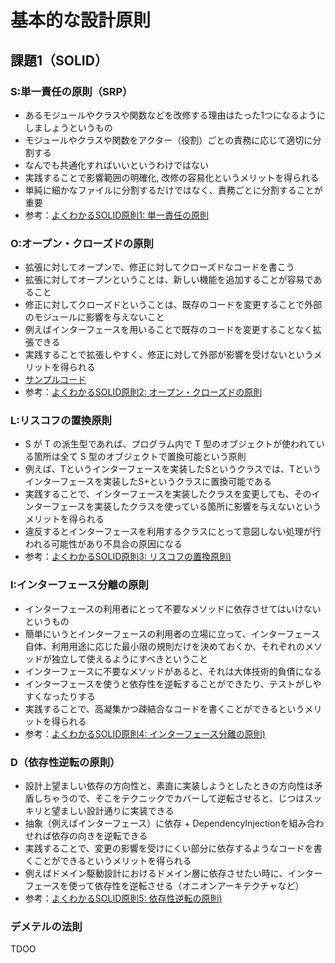 # 基本的な設計原則

## 課題1（SOLID）
### S:単一責任の原則（SRP）
* あるモジュールやクラスや関数などを改修する理由はたった1つになるようにしましょうというもの
* モジュールやクラスや関数をアクター（役割）ごとの責務に応じて適切に分割する
* なんでも共通化すればいいというわけではない
* 実践することで影響範囲の明確化, 改修の容易化というメリットを得られる
* 単純に細かなファイルに分割するだけではなく、責務ごとに分割することが重要
* 参考：[よくわかるSOLID原則1: 単一責任の原則](https://note.com/erukiti/n/n67b323d1f7c5)

### O:オープン・クローズドの原則
* 拡張に対してオープンで、修正に対してクローズドなコードを書こう
* 拡張に対してオープンということは、新しい機能を追加することが容易であること
* 修正に対してクローズドということは、既存のコードを変更することで外部のモジュールに影響を与えないこと
* 例えばインターフェースを用いることで既存のコードを変更することなく拡張できる
* 実践することで拡張しやすく、修正に対して外部が影響を受けないというメリットを得られる
* [サンプルコード](https://www.typescriptlang.org/play?#code/MYGwhgzhAEBKCmwAuYB2BzE9oG8CwAUNNAA4CuARiAJbDQDu1AJkgBYBc0qZAthfACcA3IWLkqtaK3jV0rJJ259BIotGAB7VBCQCyyDQIAUjFhy69+AgDRSZchReUCAlPjXE21CADpTbaABeBmY2VWJPVm8faVl5ILs4pHDoAF9CdIJCUEgYAGFqAVBsdzFKGjoBMCZqMghFSxVRdS0dPQNjKpq6huc3ZsjortqYYOG6lMzMwgB6GehAI31ANqdAOwZAI3TAWS9AJIZACCjAdO9ATQZAaIZAItTAB1NZ+YAhAEEAEU5ABtNAdQZAEQZllcBFhkB+hkAfhkBnhi2gF-4wAFSsdACwagAgVQCADMAwCBgGRwEh4DcBPBIAB5ABmAFkkUhqCQsABlVhgEjwCBbQCQmoAXs2OgFH9QCBkYAZBkAQgxHbKtJDqeGI5Go9FYvEEomk8mU0bQIwQSXwTgIZBoTDYAA+0AKRSwLiCAD5cANoNRsTK5RTsNRtChUMB4BpTUqbar+h4IuikGQBKhoObKX5QqxoAAqX3ymL2eQpYiZCLG7FGMMW43WtB2h2awrFV1x4ger0+v3wHzjGCh3FgNg+AAKAElo2kjWwBBp6NAAKICFvGABEPZcqmmBDm0AAtOOJ5Op9Px4Q5wQrSiBNiwHboGTk6VoOh4Eg0RijC5elZB-OclA4IhnVgAEzGnjE+A8eCoJAwDeUw1u8QVEJmY9NN+5SSLEDgAcIRqaNa7RIIYJiBuBtigfI4E5rmXi+P4QbBFhDaDL4yG8sEhENrGEQ-pIO57sKh5bnG+betAGEBmYIZMVEBGRkgRpTGe4AXlqxR3tQD5YM+r7vvKX5lBIlTVCM4EpFBbT6LBnTyT0ThWGh+Elhp0qlpMzQUXQVH7mAtFGgxPrMaWbEVlWdbNLxWTDvMHybLshynBcbnQAA4pimIPNALzvKsPwAsCYJHFCsL8kilZChiEA4viICEo+H5UrSDJHCyrKAFYMryAID-3LWnyCKJSi5mpaKGXivA2UQHewSyvKnDZbqgQGlu1lJv6Zk0S4GTzoQQA)
* 参考：[よくわかるSOLID原則2: オープン・クローズドの原則](https://note.com/erukiti/n/n959277a74dd0)

### L:リスコフの置換原則
* S が T の派生型であれば、プログラム内で T 型のオブジェクトが使われている箇所は全て S 型のオブジェクトで置換可能という原則
* 例えば、Tというインターフェースを実装したSというクラスでは、Tというインターフェースを実装したS+というクラスに置換可能である
* 実践することで、インターフェースを実装したクラスを変更しても、そのインターフェースを実装したクラスを使っている箇所に影響を与えないというメリットを得られる
* 違反するとインターフェースを利用するクラスにとって意図しない処理が行われる可能性があり不具合の原因になる
* 参考：[よくわかるSOLID原則3: リスコフの置換原則)](https://note.com/erukiti/n/n88b8ed99f1e1)

### I:インターフェース分離の原則
* インターフェースの利用者にとって不要なメソッドに依存させてはいけないというもの
* 簡単にいうとインターフェースの利用者の立場に立って、インターフェース自体、利用用途に応じた最小限の規則だけを決めておくか、それぞれのメソッドが独立して使えるようにすべきということ
* インターフェースに不要なメソッドがあると、それは大体技術的負債になる
* インターフェースを使うと依存性を逆転することができたり、テストがしやすくなったりする
* 実践することで、高凝集かつ疎結合なコードを書くことができるというメリットを得られる
* 参考：[よくわかるSOLID原則4: インターフェース分離の原則)](https://note.com/erukiti/n/n3daa55541bc8)

### D（依存性逆転の原則）
* 設計上望ましい依存の方向性と、素直に実装しようとしたときの方向性は矛盾しちゃうので、そこをテクニックでカバーして逆転させると、じつはスッキリと望ましい設計通りに実装できる
* 抽象（例えばインターフェース）に依存 + DependencyInjectionを組み合わせれば依存の向きを逆転できる
* 実践することで、変更の影響を受けにくい部分に依存するようなコードを書くことができるというメリットを得られる
* 例えばドメイン駆動設計におけるドメイン層に依存させたい時に、インターフェースを使って依存性を逆転させる（オニオンアーキテクチャなど）
* 参考：[よくわかるSOLID原則5: 依存性逆転の原則)](https://note.com/erukiti/n/n913e571e8207)

### デメテルの法則
TDOO